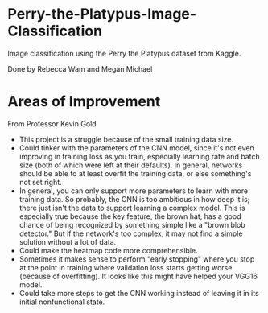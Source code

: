 # Perry-the-Platypus-Image-Classification
Image classification using the Perry the Platypus dataset from Kaggle.

Done by Rebecca Wam and Megan Michael

# Areas of Improvement
From Professor Kevin Gold
- This project is a struggle because of the small training data size.
- Could tinker with the parameters of the CNN model, since it's not even improving in training loss as you train, especially learning rate and batch size (both of which were left at their defaults). In general, networks should be able to at least overfit the training data, or else something's not set right.
- In general, you can only support more parameters to learn with more training data.  So probably, the CNN is too ambitious in how deep it is; there just isn't the data to support learning a complex model.  This is especially true because the key feature, the brown hat, has a good chance of being recognized by something simple like a "brown blob detector."  But if the network's too complex, it may not find a simple solution without a lot of data.
- Could make the heatmap code more comprehensible.
- Sometimes it makes sense to perform "early stopping" where you stop at the point in training where validation loss starts getting worse (because of overfitting).  It looks like this might have helped your VGG16 model.
- Could take more steps to get the CNN working instead of leaving it in its initial nonfunctional state.


